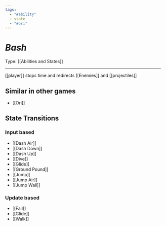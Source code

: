 ```yaml
---
tags:
  - "#ability"
  - state
  - "#ori"
---
```

# _Bash_

Type: [[Abilities and States]]

----


[[player]] stops time and redirects [[Enemies]] and [[projectiles]]

## Similar in other games

* [[Ori]]


## State Transitions

### Input based

* [[Dash Air]]
* [[Dash Down]]
* [[Dash Up]]
* [[Dive]]
* [[Glide]]
* [[Ground Pound]]
* [[Jump]]
* [[Jump Air]]
* [[Jump Wall]]

### Update based

* [[Fall]]
* [[Glide]]
* [[Walk]]